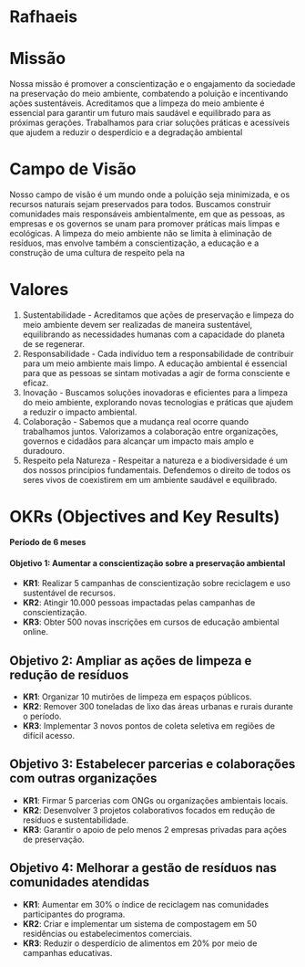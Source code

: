 # Rafhaeis

# Missão

Nossa missão é promover a conscientização e o engajamento da sociedade na preservação do meio ambiente, combatendo a poluição e incentivando ações sustentáveis. Acreditamos que a limpeza do meio ambiente é essencial para garantir um futuro mais saudável e equilibrado para as próximas gerações. Trabalhamos para criar soluções práticas e acessíveis que ajudem a reduzir o desperdício e a degradação ambiental

# Campo de Visão

Nosso campo de visão é um mundo onde a poluição seja minimizada, e os recursos naturais sejam preservados para todos. Buscamos construir comunidades mais responsáveis ambientalmente, em que as pessoas, as empresas e os governos se unam para promover práticas mais limpas e ecológicas. A limpeza do meio ambiente não se limita à eliminação de resíduos, mas envolve também a conscientização, a educação e a construção de uma cultura de respeito pela na

# Valores

1. Sustentabilidade - Acreditamos que ações de preservação e limpeza do meio ambiente devem ser realizadas de maneira sustentável, equilibrando as necessidades humanas com a capacidade do planeta de se regenerar.
2. Responsabilidade - Cada indivíduo tem a responsabilidade de contribuir para um meio ambiente mais limpo. A educação ambiental é essencial para que as pessoas se sintam motivadas a agir de forma consciente e eficaz.
3. Inovação - Buscamos soluções inovadoras e eficientes para a limpeza do meio ambiente, explorando novas tecnologias e práticas que ajudem a reduzir o impacto ambiental.
4. Colaboração - Sabemos que a mudança real ocorre quando trabalhamos juntos. Valorizamos a colaboração entre organizações, governos e cidadãos para alcançar um impacto mais amplo e duradouro.
5. Respeito pela Natureza - Respeitar a natureza e a biodiversidade é um dos nossos princípios fundamentais. Defendemos o direito de todos os seres vivos de coexistirem em um ambiente saudável e equilibrado.

# OKRs (Objectives and Key Results)
**Período de 6 meses**

#### Objetivo 1: Aumentar a conscientização sobre a preservação ambiental
- **KR1**: Realizar 5 campanhas de conscientização sobre reciclagem e uso sustentável de recursos.
- **KR2**: Atingir 10.000 pessoas impactadas pelas campanhas de conscientização.
- **KR3**: Obter 500 novas inscrições em cursos de educação ambiental online.

## Objetivo 2: Ampliar as ações de limpeza e redução de resíduos
- **KR1**: Organizar 10 mutirões de limpeza em espaços públicos.
- **KR2**: Remover 300 toneladas de lixo das áreas urbanas e rurais durante o período.
- **KR3**: Implementar 3 novos pontos de coleta seletiva em regiões de difícil acesso.

## Objetivo 3: Estabelecer parcerias e colaborações com outras organizações
- **KR1**: Firmar 5 parcerias com ONGs ou organizações ambientais locais.
- **KR2**: Desenvolver 3 projetos colaborativos focados em redução de resíduos e sustentabilidade.
- **KR3**: Garantir o apoio de pelo menos 2 empresas privadas para ações de preservação.

## Objetivo 4: Melhorar a gestão de resíduos nas comunidades atendidas
- **KR1**: Aumentar em 30% o índice de reciclagem nas comunidades participantes do programa.
- **KR2**: Criar e implementar um sistema de compostagem em 50 residências ou estabelecimentos comerciais.
- **KR3**: Reduzir o desperdício de alimentos em 20% por meio de campanhas educativas.
